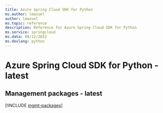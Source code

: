 ```yaml
---
title: Azure Spring Cloud SDK for Python
ms.author: lmazuel
author: lmazuel
ms.topic: reference
description: Reference for Azure Spring Cloud SDK for Python
ms.service: springcloud
ms.data: 09/12/2022
ms.devlang: python
---
```

# Azure Spring Cloud SDK for Python - latest

## Management packages - latest
[!INCLUDE [mgmt-packages](spring-cloud-mgmt-index.md)]